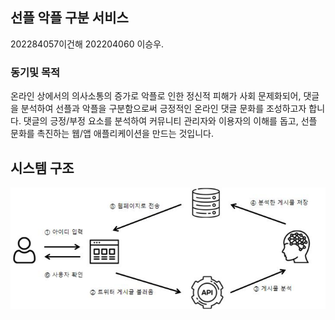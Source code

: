 ## 선플 악플 구분 서비스

202284057이건해 202204060 이승우.

### 동기및 목적

온라인 상에서의 의사소통의 증가로 악플로 인한 정신적 피해가 사회 문제화되어, 댓글을 분석하여 선플과 악플을 구분함으로써 긍정적인 온라인 댓글 문화를 조성하고자 합니다.
댓글의 긍정/부정 요소를 분석하여 커뮤니티 관리자와 이용자의 이해를 돕고, 선플 문화를 촉진하는 웹/앱 애플리케이션을 만드는 것입니다.

## 시스템 구조
![image](image.png)
